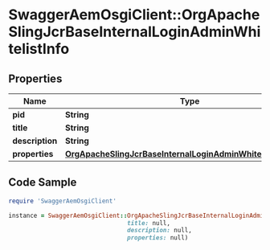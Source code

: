# SwaggerAemOsgiClient::OrgApacheSlingJcrBaseInternalLoginAdminWhitelistInfo

## Properties

Name | Type | Description | Notes
------------ | ------------- | ------------- | -------------
**pid** | **String** |  | [optional] 
**title** | **String** |  | [optional] 
**description** | **String** |  | [optional] 
**properties** | [**OrgApacheSlingJcrBaseInternalLoginAdminWhitelistProperties**](OrgApacheSlingJcrBaseInternalLoginAdminWhitelistProperties.md) |  | [optional] 

## Code Sample

```ruby
require 'SwaggerAemOsgiClient'

instance = SwaggerAemOsgiClient::OrgApacheSlingJcrBaseInternalLoginAdminWhitelistInfo.new(pid: null,
                                 title: null,
                                 description: null,
                                 properties: null)
```


